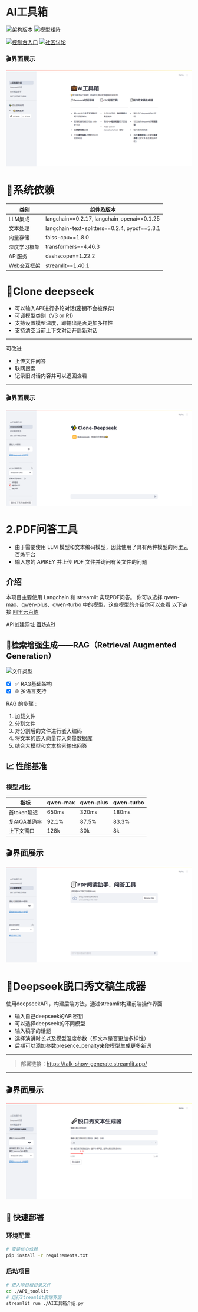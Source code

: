 # AI工具箱
<img src="https://img.shields.io/badge/🚀-RAG_1.0_Architecture-blueviolet" alt="架构版本">  
<img src="https://img.shields.io/badge/⚡-Qwen_Series-ff69b4" alt="模型矩阵">   
  
[![控制台入口](https://img.shields.io/badge/☁️-百炼控制台-blue?logo=alibabacloud)](https://bailian.console.aliyun.com/)
[![社区讨论](https://img.shields.io/badge/💬-开发者主页-green)](https://github.com/Largzx/AI_ToolsKit)

### 🎬界面展示

![界面](./assets/img1.png)

# 📃系统依赖
| 类别                | 组件及版本                |
|---------------------|-------------------------|
| LLM集成            | langchain==0.2.17, langchain_openai==0.1.25 |
| 文本处理           | langchain-text-splitters==0.2.4, pypdf==5.3.1 |
| 向量存储           | faiss-cpu==1.8.0        |
| 深度学习框架       | transformers==4.46.3    |
| API服务            | dashscope==1.22.2       |
| Web交互框架        | streamlit==1.40.1       |



# 💭Clone deepseek
- 可以输入API进行多轮对话(密钥不会被保存)
- 可调模型类别（V3 or R1）
- 支持设置模型温度，即输出是否更加多样性
- 支持清空当前上下文对话开启新对话
---
可改进
- 上传文件问答
- 联网搜索
- 记录旧对话内容并可以返回查看
---

### 🎬界面展示

![界面](./assets/img2.png)


# 2.PDF问答工具
- 由于需要使用 LLM 模型和文本编码模型，因此使用了具有两种模型的阿里云百炼平台  
- 输入您的 APIKEY 并上传 PDF 文件并询问有关文件的问题

## 介绍

本项目主要使用 Langchain 和 streamlit 实现PDF问答。
你可以选择 qwen-max、qwen-plus、qwen-turbo 中的模型，这些模型的介绍你可以查看
以下链接  [阿里云百炼](https://help.aliyun.com/zh/model-studio/user-guide/text-generation/?spm=a2c4g.2712809.0.0.72731507x6iuVp)    
  
API创建网址 [百炼API](https://bailian.console.aliyun.com/?apiKey=1#/api-keyw)  


## 📑检索增强生成——RAG（Retrieval Augmented Generation）

![文件类型](https://img.shields.io/badge/PDF-≤10MB-blue) 
- [x] ✅ RAG基础架构
- [X] 🌐 多语言支持

RAG 的步骤 :
1. 加载文件
2. 分割文件
3. 对分割后的文件进行嵌入编码
4. 将文本的嵌入向量存入向量数据库
5. 结合大模型和文本检索输出回答

## 📈 性能基准
### 模型对比
| 指标            | qwen-max | qwen-plus | qwen-turbo |
|-----------------|----------|-----------|------------|
| 首token延迟     | 650ms    | 320ms     | 180ms      |
| 复杂QA准确率    | 92.1%    | 87.5%     | 83.3%      |
| 上下文窗口      | 128k     | 30k       | 8k         |



## 🎬界面展示

![界面](./assets/img3.png)

# 🎤Deepseek脱口秀文稿生成器

使用deepseekAPI，构建后端方法，通过streamlit构建前端操作界面

- 输入自己deepseek的API密钥
- 可以选择deepseek的不同模型
- 输入稿子的话题
- 选择演讲时长以及模型温度参数（即文本是否更加多样性）
- 后期可以添加参数presence_penalty来使模型生成更多新词
---
>部署链接：https://talk-show-generate.streamlit.app/
---


## 🎬界面展示

![界面](./assets/img4.png)


## 🚀 快速部署
### 环境配置
```bash
# 安装核心依赖
pip install -r requirements.txt 
```

### 启动项目
```bash
# 进入项目根目录文件
cd ./API_toolkit
# 运行Streamlit前端界面
streamlit run ./AI工具箱介绍.py
```








